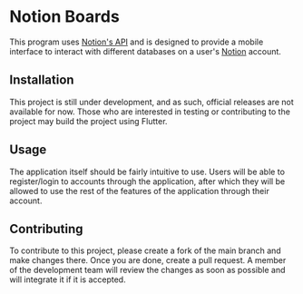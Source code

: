 # Notion Boards

This program uses <a href="https://developers.notion.com/" target="_blank">Notion's API</a> and is designed to provide a mobile interface to interact with different databases on a user's <a href="https://www.notion.so/" target="_blank">Notion</a> account.

## Installation

This project is still under development, and as such, official releases are not available for now. Those who are interested in testing or contributing to the project may build the project using Flutter.

## Usage

The application itself should be fairly intuitive to use. Users will be able to register/login to accounts through the application, after which they will be allowed to use the rest of the features of the application through their account.

## Contributing

To contribute to this project, please create a fork of the main branch and make changes there. Once you are done, create a pull request. A member of the development team will review the changes as soon as possible and will integrate it if it is accepted.
